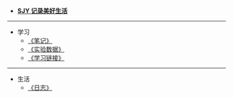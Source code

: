 <!-- docs/_sidebar.md -->
<!-- <link rel="stylesheet" href="//cdn.jsdelivr.net/npm/docsify/themes/dark.css"> -->

*  **[SJY 记录美好生活](/)**
---

* 学习
  * [《笔记》](/notes/)  
  * [《实验数据》](/experiment/)  
  * [《学习链接》](/interlinkage.md)

---

* 生活
  * [《日志》](/diary/)